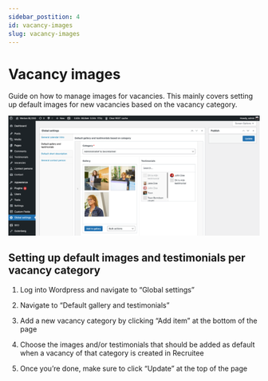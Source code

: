 ```yaml
---
sidebar_postition: 4
id: vacancy-images
slug: vacancy-images
---
```


# Vacancy images

Guide on how to manage images for vacancies. This mainly covers setting up default images for new vacancies based on the vacancy category.

![IMAGE ALT TEXT HERE](../static/img/vacancy-image-1.png)


## Setting up default images and testimonials per vacancy category


1. Log into Wordpress and navigate to “Global settings”

2. Navigate to “Default gallery and testimonials”

3. Add a new vacancy category by clicking “Add item” at the bottom of the page

4. Choose the images and/or testimonials that should be added as default when a vacancy of that category is created in Recruitee

5. Once you’re done, make sure to click “Update” at the top of the page
